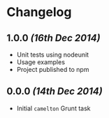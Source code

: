 Changelog
=========

## 1.0.0 _(16th Dec 2014)_
* Unit tests using nodeunit
* Usage examples
* Project published to npm

## 0.0.0 _(14th Dec 2014)_
* Initial `camelton` Grunt task
